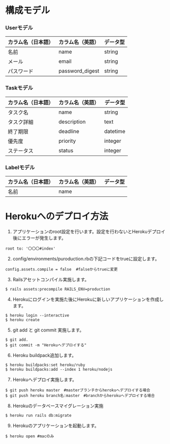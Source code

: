 # 構成モデル
### Userモデル  
| カラム名（日本語） | カラム名（英語） | データ型 | 
| ------------------ | ---------------- | -------- | 
| 名前               | name             | string   | 
| メール             | email            | string   | 
| パスワード         | password_digest  | string   | 
### Taskモデル  
| カラム名（日本語） | カラム名（英語） | データ型 | 
| ------------------ | ---------------- | -------- | 
| タスク名           | name             | string   | 
| タスク詳細         | description      | text     | 
| 終了期限           | deadline         | datetime | 
| 優先度             | priority         | integer  | 
| ステータス         | status           | integer  | 
### Labelモデル
| カラム名（日本語） | カラム名（英語） | データ型 | 
| ------------------ | ---------------- | -------- | 
| 名前               | name             |          | 


# Herokuへのデプロイ方法
1. アプリケーションのroot設定を行います。設定を行わないとHerokuデプロイ後にエラーが発生します。
```
root to: '〇〇〇#index' 
```
2. config/environments/puroduction.rbの下記コードをtrueに設定します。
```
config.assets.compile = false  #falseからtrueに変更
```
3. Railsアセットコンパイル実施します。
```
$ rails assets:precompile RAILS_ENV=production
```
4. Herokuにログインを実施た後にHerokuに新しいアプリケーションを作成します。
```
$ heroku login --interactive
$ heroku create
```
5. git add と git commit 実施します。
```
$ git add.
$ git commit -m "Herokuへデプロイする"
```
6. Heroku buildpack追加します。
```
$ heroku buildpacks:set heroku/ruby
$ heroku buildpacks:add --index 1 heroku/nodejs
```
7. Herokuへデプロイ実施します。
```
$ git push heroku master　#masterブランチからherokuへデプロイする場合
$ git push heroku branch名:master　#branchからherokuへデプロイする場合
```
8. Herokuのデータベースマイグレーション実施
```
$ heroku run rails db:migrate
```
9. Herokuのアプリケーションを起動します。
```
$ heroku open #macのみ
```